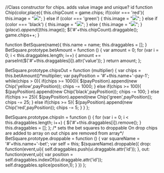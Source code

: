 //Class constructor for chips. adds value image and unique? id
function Chip(color,place){
  this.chipCount = game.chips;
  if(color === 'red'){
    this.image = "<img src ='img/red-chip.png' value=5 id="+this.chipCount+" class = 'chip'/>";
  } else if (color === 'green') {
    this.image = "<img src ='img/green-chip.png' value=25 id="+this.chipCount+" class = 'chip'/>";
  } else if (color === 'black') {
    this.image = "<img src ='img/black-chip.png' value= 100 id="+this.chipCount+" class = 'chip'/>";
  } else {
    this.image = "<img src ='img/yellow-chip.png' value = 1000 id="+this.chipCount+" class = 'chip'/>";
  }
  $(place).append($(this.image));
  $('#'+this.chipCount).draggable();
  game.chips++;
}

function BetSquare(name){
  this.name = name;
  this.draggables = [];
}
BetSquare.prototype.betAmount = function () {
 var amount = 0;
 for (var i = 0; i < this.draggables.length; i++) {
   amount += parseInt($('#'+this.draggables[i]).attr('value'));
 }
 return amount;
};

BetSquare.prototype.chipsOut = function (multiplier) {
  var chips = this.betAmount()*multiplier;
  var payPosition = '#'+this.name+'-pay-1';
  while(chips > 0){
    if(chips >= 1000){
      $(payPosition).append(new Chip('yellow',payPosition));
      chips -= 1000;
    } else if(chips >= 100){
      $(payPosition).append(new Chip('black',payPosition));
      chips -= 100;
    } else if(chips >= 25){
      $(payPosition).append(new Chip('green',payPosition));
      chips -= 25;
    } else if(chips >= 5){
      $(payPosition).append(new Chip('red',payPosition));
      chips -= 5;
    }
  }
};

BetSquare.prototype.chipsIn = function () {
  for (var i = 0; i < this.draggables.length; i++) {
    $('#'+this.draggables[i]).remove();
  }
  this.draggables = [];
};
/* sets the bet squares to droppable On drop chips are added to array
on out chips are removed from array*/
BetSquare.prototype.droppable = function () {
  var squareName = '#'+this.name+'-bet';
  var self = this;
  $(squareName).droppable({
    drop: function(event,ui){
        self.draggables.push(ui.draggable.attr('id'));
    },
    out: function(event,ui){
        var position = self.draggables.indexOf(ui.draggable.attr('id'));
        self.draggables.splice(position,1);
    }
  })
};
